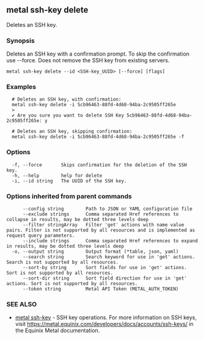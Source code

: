 ## metal ssh-key delete

Deletes an SSH key.

### Synopsis

Deletes an SSH key with a confirmation prompt. To skip the confirmation use --force. Does not remove the SSH key from existing servers.

```
metal ssh-key delete --id <SSH-key_UUID> [--force] [flags]
```

### Examples

```
  # Deletes an SSH key, with confirmation:
  metal ssh-key delete -i 5cb96463-88fd-4d68-94ba-2c9505ff265e
  >
  ✔ Are you sure you want to delete SSH Key 5cb96463-88fd-4d68-94ba-2c9505ff265e: y
  
  # Deletes an SSH key, skipping confirmation:
  metal ssh-key delete -i 5cb96463-88fd-4d68-94ba-2c9505ff265e -f
```

### Options

```
  -f, --force       Skips confirmation for the deletion of the SSH key.
  -h, --help        help for delete
  -i, --id string   The UUID of the SSH key.
```

### Options inherited from parent commands

```
      --config string        Path to JSON or YAML configuration file
      --exclude strings      Comma separated Href references to collapse in results, may be dotted three levels deep
      --filter stringArray   Filter 'get' actions with name value pairs. Filter is not supported by all resources and is implemented as request query parameters.
      --include strings      Comma separated Href references to expand in results, may be dotted three levels deep
  -o, --output string        Output format (*table, json, yaml)
      --search string        Search keyword for use in 'get' actions. Search is not supported by all resources.
      --sort-by string       Sort fields for use in 'get' actions. Sort is not supported by all resources.
      --sort-dir string      Sort field direction for use in 'get' actions. Sort is not supported by all resources.
      --token string         Metal API Token (METAL_AUTH_TOKEN)
```

### SEE ALSO

* [metal ssh-key](metal_ssh-key.md)	 - SSH key operations. For more information on SSH keys, visit https://metal.equinix.com/developers/docs/accounts/ssh-keys/ in the Equinix Metal documentation.

